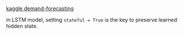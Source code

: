 [kaggle demand-forecasting](https://www.kaggle.com/c/demand-forecasting-kernels-only)


in LSTM model, setting `stateful = True` is the key to preserve learned hidden state.
